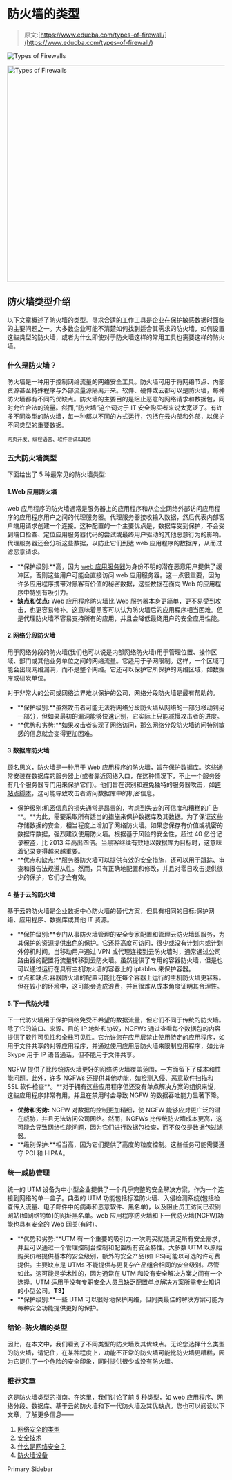 # 防火墙的类型

> 原文:[https://www.educba.com/types-of-firewall/](https://www.educba.com/types-of-firewall/)

![Types of Firewalls](../Images/30a35dcb2a55d76e0648f6776e14fdc8.png)

<noscript><img class="alignnone size-full wp-image-228792" src="../Images/30a35dcb2a55d76e0648f6776e14fdc8.png" alt="Types of Firewalls" width="900" height="500" data-original-src="https://cdn.educba.com/academy/wp-content/uploads/2019/10/Types-of-Firewalls.png"/></noscript>

## 防火墙类型介绍

以下文章概述了防火墙的类型。寻求合适的工作工具是企业在保护敏感数据时面临的主要问题之一。大多数企业可能不清楚如何找到适合其需求的防火墙，如何设置这些类型的防火墙，或者为什么即使对于防火墙这样的常用工具也需要这样的防火墙。

### 什么是防火墙？

防火墙是一种用于控制网络流量的网络安全工具。防火墙可用于将网络节点、内部资源甚至特殊程序与外部流量源隔离开来。软件、硬件或云都可以是防火墙，每种防火墙都有不同的优缺点。防火墙的主要目的是阻止恶意的网络请求和数据包，同时允许合法的流量。然而,“防火墙”这个词对于 IT 安全购买者来说太宽泛了。有许多不同类型的防火墙，每一种都以不同的方式运行，包括在云内部和外部，以保护不同类型的重要数据。

<small>网页开发、编程语言、软件测试&其他</small>

### 五大防火墙类型

下面给出了 5 种最常见的防火墙类型:

#### 1.Web 应用防火墙

web 应用程序的防火墙通常是服务器上的应用程序和从企业网络外部访问应用程序的应用程序用户之间的代理服务器。代理服务器接收输入数据，然后代表内部客户端用请求创建一个连接。这种配置的一个主要优点是，数据库受到保护，不会受到端口检查、定位应用服务器代码的尝试或最终用户驱动的其他恶意行为的影响。代理服务器还会分析这些数据，以防止它们到达 web 应用程序的数据库，从而过滤恶意请求。

*   **保护级别:**高，因为 [web 应用服务器](https://www.educba.com/what-is-web-application/)为身份不明的潜在恶意用户提供了缓冲区，否则这些用户可能会直接访问 web 应用服务器。这一点很重要，因为许多应用程序携带对黑客有价值的秘密数据，这些数据在面向 Web 的应用程序中特别有吸引力。
*   **缺点和优点:** Web 应用程序防火墙比 Web 服务器本身更简单，更不易受到攻击，也更容易修补。这意味着黑客可以认为防火墙后的应用程序相当困难。但是代理防火墙不容易支持所有的应用，并且会降低最终用户的安全应用性能。

#### 2.网络分段防火墙

用于网络分段的防火墙(我们也可以说是内部网络防火墙)用于管理位置、操作区域、部门或其他业务单位之间的网络流量。它适用于子网限制。这样，一个区域可能会出现网络漏洞，而不是整个网络。它还可以保护它所保护的网络区域，如数据库或研发单位。

对于非常大的公司或网络边界难以保护的公司，网络分段防火墙是最有帮助的。

*   **保护级别:**虽然攻击者可能无法将网络分段防火墙从网络的一部分移动到另一部分，但如果最初的漏洞能够快速识别，它实际上只能减慢攻击者的进度。
*   **优势和劣势:**如果攻击者实现了网络访问，那么网络分段防火墙访问特别敏感的信息就会变得更加困难。

#### 3.数据库防火墙

顾名思义，防火墙是一种用于 Web 应用程序的防火墙，旨在保护数据库。这些通常安装在数据库的服务器上(或者靠近网络入口，在这种情况下，不止一个服务器有几个服务器专门用来保护它们)。他们旨在识别和避免独特的服务器攻击，如[跨站点脚本](https://www.educba.com/what-is-cross-site-scripting/)，这可能导致攻击者访问数据库中的机密信息。

*   保护级别:机密信息的损失通常是昂贵的，考虑到失去的可信度和糟糕的广告**。**为此，需要采取所有适当的措施来保护数据库及其数据。为了保证这些存储数据的安全，相当程度上增加了网络防火墙。如果您保存有价值或机密的数据库数据，强烈建议使用防火墙。根据基于风险的安全性，超过 40 亿份记录被盗，比 2013 年高出四倍。当黑客继续有效地以数据库为目标时，这意味着记录变得越来越重要。
*   **优点和缺点:**服务器防火墙可以提供有效的安全措施，还可以用于跟踪、审查和报告法规遵从性。然而，只有正确地配置和修改，并且对零日攻击提供很少的保护，它们才会有效。

#### 4.基于云的防火墙

基于云的防火墙是企业数据中心防火墙的替代方案，但具有相同的目标:保护网络、应用程序、数据库或其他 IT 资源。

*   **保护级别:**专门从事防火墙管理的安全专家配置和管理云防火墙即服务，为其保护的资源提供出色的保护。它还将高度可访问，很少或没有计划内或计划外停机时间。当移动用户通过 VPN 或代理连接到云防火墙时，通常通过公司路由器的配置将流量转移到云防火墙。虽然提供了专用的容器防火墙，但是也可以通过运行在具有主机防火墙的容器上的 iptables 来保护容器。
*   优点和缺点:容器防火墙的配置可能比在每个容器上运行的主机防火墙更容易。但在较小的环境中，这可能会造成浪费，并且很难从成本角度证明其合理性。

#### 5.下一代防火墙

下一代防火墙用于保护网络免受不希望的数据流量，但它们不同于传统的防火墙。除了它的端口、来源、目的 IP 地址和协议，NGFWs 通过查看每个数据包的内容提供了软件可见性和全栈可见性。它允许您在应用层禁止使用特定的应用程序，如用于文件共享的对等应用程序，并通过使用应用层防火墙来限制应用程序，如允许 Skype 用于 IP 语音通话，但不能用于文件共享。

NGFW 提供了比传统防火墙更好的网络防火墙覆盖范围，一方面留下了成本和性能问题。此外，许多 NGFWs 还提供其他功能，如检测入侵、恶意软件扫描和 SSL 软件检查**。**对于拥有这些应用程序但还没有单点解决方案的组织来说，这些应用程序非常有用，并且在禁用时会导致 NGFW 的数据吞吐能力显著下降。

*   **优势和劣势:** NGFW 对数据的控制更加精细，使 NGFW 能够应对更广泛的潜在威胁，并且无法访问公司网络。然而，NGFWs 比传统防火墙成本更高，这可能会导致网络性能问题，因为它们进行数据包检查，而不仅仅是数据包过滤器。
*   **级别保护:**相当高，因为它们提供了高度的粒度控制。这些任务可能需要遵守 PCI 和 HIPAA。

### 统一威胁管理

统一的 UTM 设备为中小型企业提供了一个几乎完整的安全解决方案，作为一个连接到网络的单一盒子。典型的 UTM 功能包括标准防火墙、入侵检测系统(包括检查传入流量、电子邮件中的病毒和恶意软件、黑名单)，以及阻止员工访问已识别网站(如网络钓鱼)的网址黑名单。web 应用程序防火墙和下一代防火墙(NGFW)功能也具有安全的 Web 网关(有时)。

*   **优势和劣势:**UTM 有一个重要的吸引力:一次购买就能满足所有安全需求，并且可以通过一个管理控制台控制和配置所有安全特性。大多数 UTM 以原始购买价格提供基本的安全级别，额外的安全产品(如 IPS)可能以可选的许可费提供。主要缺点是 UTMs 不能提供与更复杂产品组合相同的安全级别。尽管如此，这可能是学术性的，因为通常在 UTM 和没有安全解决方案之间有一个选择。UTM 适用于没有专职安全人员且缺乏配置单点解决方案所需专业知识的小型公司。**T3】**
*   **保护级别:**一些 UTM 可以很好地保护网络，但同类最佳的解决方案可能为每种安全功能提供更好的保护。

### 结论–防火墙的类型

因此，在本文中，我们看到了不同类型的防火墙及其优缺点。无论您选择什么类型的防火墙，请记住，在某种程度上，功能不正常的防火墙可能比防火墙更糟糕，因为它提供了一个危险的安全印象，同时提供很少或没有防火墙。

### 推荐文章

这是防火墙类型的指南。在这里，我们讨论了前 5 种类型，如 web 应用程序、网络分段、数据库、基于云的防火墙和下一代防火墙及其优缺点。您也可以阅读以下文章，了解更多信息——

1.  [网络安全的类型](https://www.educba.com/types-of-cyber-security/)
2.  [安全技术](https://www.educba.com/security-technologies/)
3.  [什么是网络安全？](https://www.educba.com/what-is-network-security/)
4.  [防火墙设备](https://www.educba.com/firewall-devices/)

<footer class="entry-footer">

<aside class="sidebar sidebar-primary widget-area" role="complementary" aria-label="Primary Sidebar">Primary Sidebar</aside>

</footer>